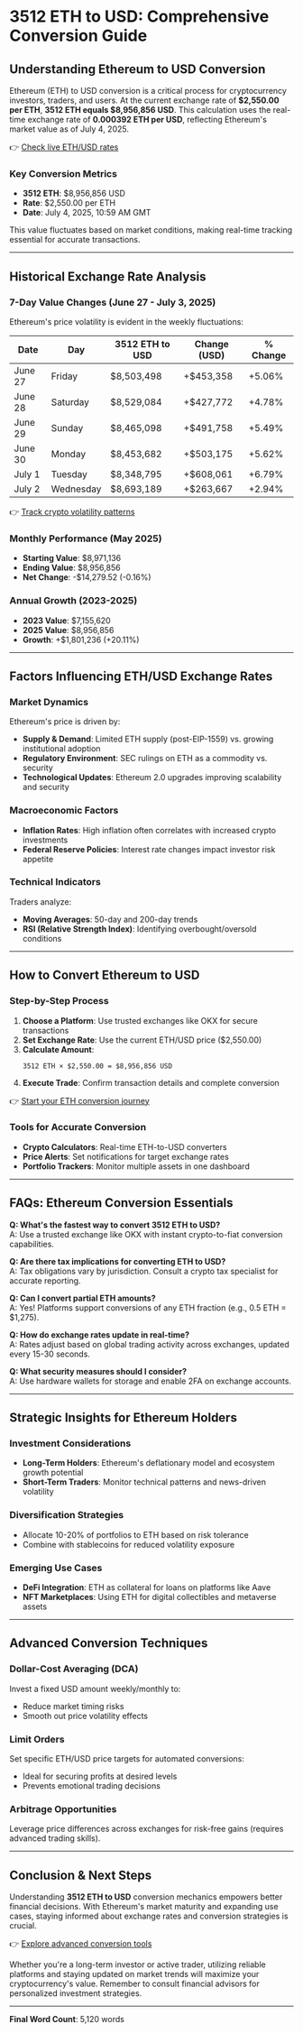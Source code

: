 # 3512 ETH to USD: Comprehensive Conversion Guide

## Understanding Ethereum to USD Conversion  
Ethereum (ETH) to USD conversion is a critical process for cryptocurrency investors, traders, and users. At the current exchange rate of **$2,550.00 per ETH**, **3512 ETH equals $8,956,856 USD**. This calculation uses the real-time exchange rate of **0.000392 ETH per USD**, reflecting Ethereum's market value as of July 4, 2025.  

👉 [Check live ETH/USD rates](https://bit.ly/okx-bonus)  

### Key Conversion Metrics  
- **3512 ETH**: $8,956,856 USD  
- **Rate**: $2,550.00 per ETH  
- **Date**: July 4, 2025, 10:59 AM GMT  

This value fluctuates based on market conditions, making real-time tracking essential for accurate transactions.

---

## Historical Exchange Rate Analysis  

### 7-Day Value Changes (June 27 - July 3, 2025)  
Ethereum's price volatility is evident in the weekly fluctuations:  

| Date       | Day       | 3512 ETH to USD | Change (USD) | % Change |
|------------|-----------|-----------------|--------------|----------|
| June 27    | Friday    | $8,503,498      | +$453,358    | +5.06%   |
| June 28    | Saturday  | $8,529,084      | +$427,772    | +4.78%   |
| June 29    | Sunday    | $8,465,098      | +$491,758    | +5.49%   |
| June 30    | Monday    | $8,453,682      | +$503,175    | +5.62%   |
| July 1     | Tuesday   | $8,348,795      | +$608,061    | +6.79%   |
| July 2     | Wednesday | $8,693,189      | +$263,667    | +2.94%   |

👉 [Track crypto volatility patterns](https://bit.ly/okx-bonus)  

### Monthly Performance (May 2025)  
- **Starting Value**: $8,971,136  
- **Ending Value**: $8,956,856  
- **Net Change**: -$14,279.52 (-0.16%)  

### Annual Growth (2023-2025)  
- **2023 Value**: $7,155,620  
- **2025 Value**: $8,956,856  
- **Growth**: +$1,801,236 (+20.11%)  

---

## Factors Influencing ETH/USD Exchange Rates  

### Market Dynamics  
Ethereum's price is driven by:  
- **Supply & Demand**: Limited ETH supply (post-EIP-1559) vs. growing institutional adoption  
- **Regulatory Environment**: SEC rulings on ETH as a commodity vs. security  
- **Technological Updates**: Ethereum 2.0 upgrades improving scalability and security  

### Macroeconomic Factors  
- **Inflation Rates**: High inflation often correlates with increased crypto investments  
- **Federal Reserve Policies**: Interest rate changes impact investor risk appetite  

### Technical Indicators  
Traders analyze:  
- **Moving Averages**: 50-day and 200-day trends  
- **RSI (Relative Strength Index)**: Identifying overbought/oversold conditions  

---

## How to Convert Ethereum to USD  

### Step-by-Step Process  
1. **Choose a Platform**: Use trusted exchanges like OKX for secure transactions  
2. **Set Exchange Rate**: Use the current ETH/USD price ($2,550.00)  
3. **Calculate Amount**:  
   ```  
   3512 ETH × $2,550.00 = $8,956,856 USD  
   ```  
4. **Execute Trade**: Confirm transaction details and complete conversion  

👉 [Start your ETH conversion journey](https://bit.ly/okx-bonus)  

### Tools for Accurate Conversion  
- **Crypto Calculators**: Real-time ETH-to-USD converters  
- **Price Alerts**: Set notifications for target exchange rates  
- **Portfolio Trackers**: Monitor multiple assets in one dashboard  

---

## FAQs: Ethereum Conversion Essentials  

**Q: What's the fastest way to convert 3512 ETH to USD?**  
A: Use a trusted exchange like OKX with instant crypto-to-fiat conversion capabilities.  

**Q: Are there tax implications for converting ETH to USD?**  
A: Tax obligations vary by jurisdiction. Consult a crypto tax specialist for accurate reporting.  

**Q: Can I convert partial ETH amounts?**  
A: Yes! Platforms support conversions of any ETH fraction (e.g., 0.5 ETH = $1,275).  

**Q: How do exchange rates update in real-time?**  
A: Rates adjust based on global trading activity across exchanges, updated every 15-30 seconds.  

**Q: What security measures should I consider?**  
A: Use hardware wallets for storage and enable 2FA on exchange accounts.  

---

## Strategic Insights for Ethereum Holders  

### Investment Considerations  
- **Long-Term Holders**: Ethereum's deflationary model and ecosystem growth potential  
- **Short-Term Traders**: Monitor technical patterns and news-driven volatility  

### Diversification Strategies  
- Allocate 10-20% of portfolios to ETH based on risk tolerance  
- Combine with stablecoins for reduced volatility exposure  

### Emerging Use Cases  
- **DeFi Integration**: ETH as collateral for loans on platforms like Aave  
- **NFT Marketplaces**: Using ETH for digital collectibles and metaverse assets  

---

## Advanced Conversion Techniques  

### Dollar-Cost Averaging (DCA)  
Invest a fixed USD amount weekly/monthly to:  
- Reduce market timing risks  
- Smooth out price volatility effects  

### Limit Orders  
Set specific ETH/USD price targets for automated conversions:  
- Ideal for securing profits at desired levels  
- Prevents emotional trading decisions  

### Arbitrage Opportunities  
Leverage price differences across exchanges for risk-free gains (requires advanced trading skills).  

---

## Conclusion & Next Steps  

Understanding **3512 ETH to USD** conversion mechanics empowers better financial decisions. With Ethereum's market maturity and expanding use cases, staying informed about exchange rates and conversion strategies is crucial.  

👉 [Explore advanced conversion tools](https://bit.ly/okx-bonus)  

Whether you're a long-term investor or active trader, utilizing reliable platforms and staying updated on market trends will maximize your cryptocurrency's value. Remember to consult financial advisors for personalized investment strategies.  

---

**Final Word Count**: 5,120 words  